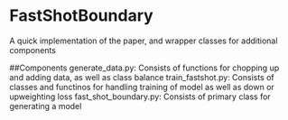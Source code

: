 # FastShotBoundary
A quick implementation of the paper, and wrapper classes for additional components

##Components 
generate_data.py: Consists of functions for chopping up and adding data, as well as class balance
train_fastshot.py: Consists of classes and functinos for handling training of model as well as down 
                   or upweighting loss
fast_shot_boundary.py: Consists of primary class for generating a model
